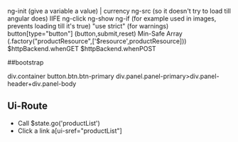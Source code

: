 ng-init (give a variable a value)
| currency
ng-src (so it doesn't try to load till angular does)
IIFE
ng-click
ng-show
ng-if (for example used in images, prevents loading till it's true)
"use strict" (for warnings)
button[type="button"] (button,submit,reset)
Min-Safe Array (.factory("productResource",['$resource',productResource]))
$httpBackend.whenGET
$httpBackend.whenPOST

##bootstrap

div.container
button.btn.btn-primary
div.panel.panel-primary>div.panel-header+div.panel-body

## Ui-Route

+ Call $state.go('productList')
+ Click a link a[ui-sref="productList"]